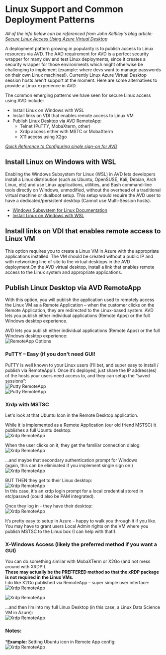 # Linux Support and Common Deployment Patterns
*All of the info below can be referenced from John Kelbley's blog article: [Secure Linux Access Using Azure Virtual Desktop](https://techcommunity.microsoft.com/t5/azure-architecture-blog/secure-linux-access-using-azure-virtual-desktop/ba-p/3793575)*

A deployment pattern growing in popularity is to publish access to Linux resources via AVD.  The AAD requirement for AVD is a perfect security wrapper for many dev and test Linux deployments, since it creates a security wrapper for those environments which might otherwise be challenging to implement (example:  where devs want to manage passwords on their own Linux machines!). Currently Linux Azure Virtual Desktop session hosts aren't support at the moment. Here are some alternatives to provide a Linux experience in AVD.
 
The common emerging patterns we have seen for secure Linux access using AVD include:
- Install Linux on Windows with WSL
- Install links on VDI that enables remote access to Linux VM 
- Publish Linux Desktop via AVD RemoteApp:
  - Telnet (PuTTY, MobaXterm, other)
  - Xrdp access either with MSTC or MobaXterm
  - X11 access using X2go
  
  
*[Quick Reference to Configuring single sign-on for AVD](https://learn.microsoft.com/en-us/azure/virtual-desktop/configure-single-sign-on)*

## Install Linux on Windows with WSL
Enabling the Windows Subsystem for Linux (WSL) in AVD lets developers install a Linux distribution (such as Ubuntu, OpenSUSE, Kali, Debian, Arch Linux, etc) and use Linux applications, utilities, and Bash command-line tools directly on Windows, unmodified, without the overhead of a traditional virtual machine or dualboot setup. This setup would require the AVD user to have a dedicated/persistent desktop (Cannot use Multi-Session hosts).

- [Windows Subsystem for Linux Documentation](https://learn.microsoft.com/en-us/windows/wsl/)
- [Install Linux on Windows with WSL](https://learn.microsoft.com/en-us/windows/wsl/install)

## Install links on VDI that enables remote access to Linux VM 
This option requires you to create a Linux VM in Azure with the appropriate applications installed. The VM should be created without a public IP and with networking line of site to the virtual desktops in the AVD deployment.On the AVD virtual desktop, install a link that enables remote access to the Linux system and appropriate applications.

## Publish Linux Desktop via AVD RemoteApp
With this option, you will publish the application used to remotely access the Linux VM as a Remote Application – when the customer clicks on the Remote Application, they are redirected to the Linux-based system. AVD lets you publish either individual applications (Remote Apps) or the full Windows desktop experience.

AVD lets you publish either individual applications (Remote Apps) or the full Windows desktop experience:  
![RemoteApp Options](/diagrams/remote_app_1.jpg)  

### PuTTY – Easy (if you don’t need GUI!
PuTTY is well known to your Linux users (I’ll bet, and super easy to install / publish via RemoteApp!).
Once it’s deployed, just share the IP address(es) of the hosts your users need access to, and they can setup the “saved sessions”:  
![Putty RemoteApp](/diagrams/putty_remote_app_1.jpg)  
![Putty RemoteApp](/diagrams/putty_remote_app_2.jpg) 

### Xrdp with MSTSC
Let's look at that Ubuntu Icon in the Remote Desktop application.  
  
While it is implemented as a Remote Application (our old friend MSTSC) it publishes a full Ubuntu desktop:  
![Xrdp RemoteApp](/diagrams/xrdp_w_mstsc_1.jpg)  
  
When the user clicks on it, they get the familiar connection dialog:  
![Xrdp RemoteApp](/diagrams/xrdp_w_mstsc_2.jpg)  
  
...and maybe that secondary authentication prompt for Windows  
(again, this can be eliminated if you implement single sign on:)  
![Xrdp RemoteApp](/diagrams/xrdp_w_mstsc_3.jpg)  
 
BUT THEN they get to their Linux desktop:  
![Xrdp RemoteApp](/diagrams/xrdp_w_mstsc_4.jpg)  
In this case, it's an xrdp login prompt for a local credential stored in etc/passwd (could also be PAM integrated).  
  
Once they log in - they have their desktop:  
![Xrdp RemoteApp](/diagrams/xrdp_w_mstsc_5.jpg)  
  
It’s pretty easy to setup in Azure – happy to walk you through it if you like.
You may have to grant users Local Admin rights on the VM where you publish MSTSC to the Linux box (I can help with that!).  

### X-Windows Access (likely the preferred method if you want a GUI)
You can do something similar with MobaXTerm or X2Go (and not mess around with XRDP!).  
**These may actually be the PREFFERED method so that the xRDP package is not required in the Linux VMs.**  
I do like X2Go published via RemoteApp – super simple user interface:  
![Xrdp RemoteApp](/diagrams/x-windows_1.jpg)  
  
![Xrdp RemoteApp](/diagrams/x-windows_2.jpg)  
  
…and then I’m into my full Linux Desktop (in this case, a Linux Data Science VM in Azure):  
![Xrdp RemoteApp](/diagrams/x-windows_3.jpg)  
  
### Notes:
***Example:** Setting Ubuntu icon in Remote App config:  
![Xrdp RemoteApp](/diagrams/ubuntu_remote_app_icon.png)  
